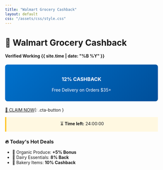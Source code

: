 ```yaml
---
title: "Walmart Grocery Cashback"
layout: default
css: "/assets/css/style.css"
---
```


# 🛒 Walmart Grocery Cashback  
**Verified Working {{ site.time | date: "%B %Y" }}**  

<div class="offer-banner">
<h3>12% CASHBACK</h3>
<p>Free Delivery on Orders $35+</p>
</div>

[🛒 CLAIM NOW](https://playabledownload.com/1802469?tid=GROCERY&utm_source=github&utm_medium=cashback){: .cta-button }

<div class="deal-countdown">
⏳ <strong>Time left:</strong> <span id="countdown">24:00:00</span>
</div>

### 🔥 Today's Hot Deals
- 🥑 Organic Produce: **+5% Bonus**  
- 🥛 Dairy Essentials: **8% Back**  
- 🍞 Bakery Items: **10% Cashback**  

<script>
// Fixed Countdown Timer
document.addEventListener('DOMContentLoaded', function() {
  function updateTimer() {
    const now = new Date();
    const end = new Date();
    end.setHours(23, 59, 59); // Today at midnight
    
    const diff = end - now;
    const hours = Math.floor(diff / (1000 * 60 * 60));
    const minutes = Math.floor((diff % (1000 * 60 * 60)) / (1000 * 60));
    const seconds = Math.floor((diff % (1000 * 60)) / 1000);
    
    document.getElementById("countdown").textContent = 
      `${hours.toString().padStart(2,'0')}:${minutes.toString().padStart(2,'0')}:${seconds.toString().padStart(2,'0')}`;
    
    if(hours < 1) {
      document.getElementById("countdown").style.color = "#e31837";
    }
  }
  setInterval(updateTimer, 1000);
  updateTimer();
});
</script>

<style>
:root {
  --walmart-blue: #0071cc;
  --walmart-yellow: #ffc220;
  --dark-blue: #004f9a;
}

.cta-button {
  display: block;
  background: var(--walmart-yellow);
  color: #000;
  text-align: center;
  padding: 12px 24px;
  border-radius: 50px;
  font-weight: bold;
  text-decoration: none;
  margin: 25px auto;
  width: 80%;
  box-shadow: 0 4px 8px rgba(0,0,0,0.1);
  transition: all 0.3s;
}

.cta-button:hover {
  transform: translateY(-2px);
  box-shadow: 0 6px 12px rgba(0,0,0,0.15);
}

.offer-banner {
  background: linear-gradient(135deg, var(--walmart-blue), var(--dark-blue));
  color: white;
  padding: 15px;
  border-radius: 8px;
  text-align: center;
  margin: 20px 0;
}

.deal-countdown {
  background: #fff8e1;
  padding: 12px;
  border-left: 4px solid var(--walmart-yellow);
  margin: 15px 0;
  text-align: center;
}
</style>
